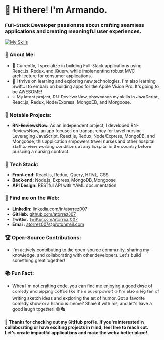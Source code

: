 # 👋 Hi there! I'm Armando.
###  Full-Stack Developer passionate about crafting seamless applications and creating meaningful user experiences.

[![My Skills](https://skillicons.dev/icons?i=js,nodejs,express,postman,mongodb,html,css,tailwind,react,redux,swift)](#)


### 🚀 About Me:
- 🔭 Currently, I specialize in building Full-Stack applications using React.js, Redux, and jQuery, while implementing robust MVC architecture for consumer applications.
- 🌱 I thrive on learning and exploring new technologies. I'm also learning SwiftUI to embark on building apps for the Apple Vision Pro. It's going to be AWESOME!
- 💡 My latest project, RN-ReviewsNow, showcases my skills in JavaScript, React.js, Redux, Node/Express, MongoDB, and Mongoose.

### 💼 Notable Projects:
- **RN-ReviewsNow:** As an independent project, I developed RN-ReviewsNow, an app focused on transparency for travel nursing. Leveraging JavaScript, React.js, Redux, Node/Express, MongoDB, and Mongoose, this application empowers travel nurses and other hospital staff to view working conditions at any hospital in the country before pursuing a nursing contract.

### 🔧 Tech Stack:
- **Front-end:** React.js, Redux, jQuery, HTML, CSS
- **Back-end:** Node.js, Express, MongoDB, Mongoose
- **API Design:** RESTful API with YAML documentation

### 🤖 Find me on the Web:
- **LinkedIn:** [linkedin.com/in/atorrez007](https://www.linkedin.com/in/atorrez007)
- **GitHub:** [github.com/atorrez007](https://www.github.com/atorrez007)
- **Twitter:** [twitter.com/atorrez_007](https://www.twitter.com/@atorrez_007)
- **Email:** [atorrez007@protonmail.com](mailto:atorrez007@protonmail.com)

### 🏆 Open-Source Contributions:
- I'm actively contributing to the open-source community, sharing my knowledge, and collaborating with other developers. Let's build something great together!

### 📚 Fun Fact:
- When I'm not crafting code, you can find me enjoying a good dose of comedy and sipping coffee like it's a superpower! ☕ 
I'm also a big fan of writing sketch ideas and exploring the art of humor. Got a favorite comedy show or a hilarious meme? Share it with me, and let's have a good laugh together! 😄🎭

#### 🙏 Thanks for checking out my GitHub profile. If you're interested in collaborating or have exciting projects in mind, feel free to reach out. Let's create impactful applications and make the web a better place!

